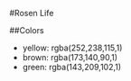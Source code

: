 #Rosen Life 

##Colors

- yellow: rgba(252,238,115,1)
- brown: rgba(173,140,90,1)
- green: rgba(143,209,102,1)